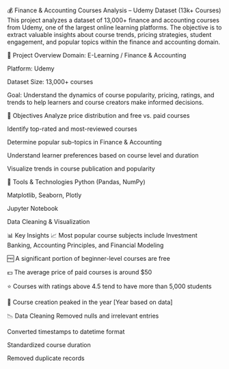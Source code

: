 💰 Finance & Accounting Courses Analysis – Udemy Dataset (13k+ Courses)
This project analyzes a dataset of 13,000+ finance and accounting courses from Udemy, one of the largest online learning platforms. The objective is to extract valuable insights about course trends, pricing strategies, student engagement, and popular topics within the finance and accounting domain.

📌 Project Overview
Domain: E-Learning / Finance & Accounting

Platform: Udemy

Dataset Size: 13,000+ courses

Goal: Understand the dynamics of course popularity, pricing, ratings, and trends to help learners and course creators make informed decisions.

🎯 Objectives
Analyze price distribution and free vs. paid courses

Identify top-rated and most-reviewed courses

Determine popular sub-topics in Finance & Accounting

Understand learner preferences based on course level and duration

Visualize trends in course publication and popularity

🧰 Tools & Technologies
Python (Pandas, NumPy)

Matplotlib, Seaborn, Plotly

Jupyter Notebook

Data Cleaning & Visualization

📊 Key Insights
📈 Most popular course subjects include Investment Banking, Accounting Principles, and Financial Modeling

🆓 A significant portion of beginner-level courses are free

💵 The average price of paid courses is around $50

⭐️ Courses with ratings above 4.5 tend to have more than 5,000 students

📅 Course creation peaked in the year [Year based on data]

📉 Data Cleaning
Removed nulls and irrelevant entries

Converted timestamps to datetime format

Standardized course duration

Removed duplicate records
